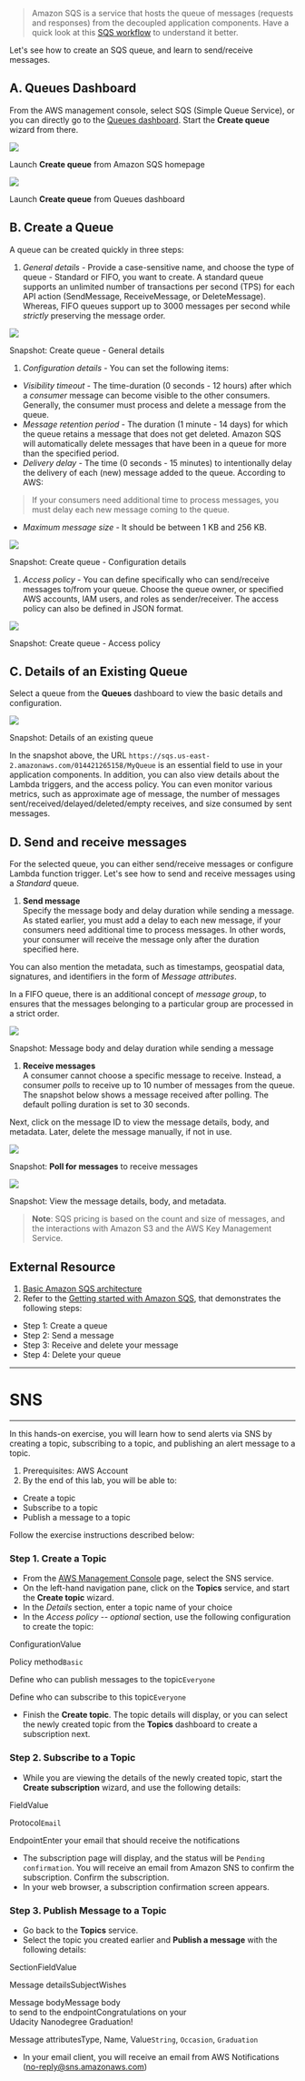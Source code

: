 > Amazon SQS is a service that hosts the queue of messages (requests and responses) from the decoupled application components. Have a quick look at this [SQS workflow](https://d2yegcrkszs8ng.cloudfront.net/sqsconsole-20200912023453940/assets/images/5e3f44ce52788a4fb8b8432e4441bf3f-SQS-diagram.svg) to understand it better.

Let's see how to create an SQS queue, and learn to send/receive messages.

## A. Queues Dashboard

From the AWS management console, select SQS (Simple Queue Service), or you can directly go to the [Queues dashboard](https://console.aws.amazon.com/sqs/v2/home). Start the **Create queue** wizard from there.

![](https://video.udacity-data.com/topher/2020/November/5fbfc560_screenshot-2020-11-26-at-8.10.59-pm/screenshot-2020-11-26-at-8.10.59-pm.png)

Launch **Create queue** from Amazon SQS homepage

![](https://video.udacity-data.com/topher/2020/November/5fbfc5ac_screenshot-2020-11-26-at-8.12.12-pm/screenshot-2020-11-26-at-8.12.12-pm.png)

Launch **Create queue** from Queues dashboard

## B. Create a Queue

A queue can be created quickly in three steps:

1. _General details_ - Provide a case-sensitive name, and choose the type of queue - Standard or FIFO, you want to create. A standard queue supports an unlimited number of transactions per second (TPS) for each API action (SendMessage, ReceiveMessage, or DeleteMessage). Whereas, FIFO queues support up to 3000 messages per second while _strictly_ preserving the message order.

![](https://video.udacity-data.com/topher/2020/November/5fbfc647_screenshot-2020-11-26-at-8.12.59-pm/screenshot-2020-11-26-at-8.12.59-pm.png)

Snapshot: Create queue - General details

1. _Configuration details_ - You can set the following items:
  * _Visibility timeout_ - The time-duration (0 seconds - 12 hours) after which a _consumer_ message can become visible to the other consumers. Generally, the consumer must process and delete a message from the queue.
  * _Message retention period_ - The duration (1 minute - 14 days) for which the queue retains a message that does not get deleted. Amazon SQS will automatically delete messages that have been in a queue for more than the specified period.
  * _Delivery delay_ - The time (0 seconds - 15 minutes) to intentionally delay the delivery of each (new) message added to the queue. According to AWS:
> 
> If your consumers need additional time to process messages, you must delay each new message coming to the queue.

  * _Maximum message size_ - It should be between 1 KB and 256 KB.

![](https://video.udacity-data.com/topher/2020/November/5fbfc685_screenshot-2020-11-26-at-8.13.32-pm/screenshot-2020-11-26-at-8.13.32-pm.png)

Snapshot: Create queue - Configuration details

1. _Access policy_ - You can define specifically who can send/receive messages to/from your queue. Choose the queue owner, or specified AWS accounts, IAM users, and roles as sender/receiver. The access policy can also be defined in JSON format.

![](https://video.udacity-data.com/topher/2020/November/5fbfc69a_screenshot-2020-11-26-at-8.14.19-pm/screenshot-2020-11-26-at-8.14.19-pm.png)

Snapshot: Create queue - Access policy

## C. Details of an Existing Queue

Select a queue from the **Queues** dashboard to view the basic details and configuration.

![](https://video.udacity-data.com/topher/2020/November/5fbfddb8_screenshot-2020-11-26-at-9.45.30-pm/screenshot-2020-11-26-at-9.45.30-pm.png)

Snapshot: Details of an existing queue

In the snapshot above, the URL `https://sqs.us-east-2.amazonaws.com/014421265158/MyQueue` is an essential field to use in your application components. In addition, you can also view details about the Lambda triggers, and the access policy. You can even monitor various metrics, such as approximate age of message, the number of messages sent/received/delayed/deleted/empty receives, and size consumed by sent messages.

## D. Send and receive messages

For the selected queue, you can either send/receive messages or configure Lambda function trigger. Let's see how to send and receive messages using a _Standard_ queue.

1. **Send message**  
Specify the message body and delay duration while sending a message. As stated earlier, you must add a delay to each new message, if your consumers need additional time to process messages. In other words, your consumer will receive the message only after the duration specified here.

You can also mention the metadata, such as timestamps, geospatial data, signatures, and identifiers in the form of _Message attributes_.

In a FIFO queue, there is an additional concept of _message group_, to ensures that the messages belonging to a particular group are processed in a strict order.

![](https://video.udacity-data.com/topher/2020/November/5fbfe56e_screenshot-2020-11-26-at-10.55.16-pm/screenshot-2020-11-26-at-10.55.16-pm.png)

Snapshot: Message body and delay duration while sending a message

1. **Receive messages**  
A consumer cannot choose a specific message to receive. Instead, a consumer _polls_ to receive up to 10 number of messages from the queue. The snapshot below shows a message received after polling. The default polling duration is set to 30 seconds.

Next, click on the message ID to view the message details, body, and metadata. Later, delete the message manually, if not in use.

![](https://video.udacity-data.com/topher/2020/November/5fbfe5be_screenshot-2020-11-26-at-10.57.52-pm/screenshot-2020-11-26-at-10.57.52-pm.png)

Snapshot: **Poll for messages** to receive messages

![](https://video.udacity-data.com/topher/2020/November/5fbfe9fd_screenshot-2020-11-26-at-11.14.57-pm/screenshot-2020-11-26-at-11.14.57-pm.png)

Snapshot: View the message details, body, and metadata.

> **Note**: SQS pricing is based on the count and size of messages, and the interactions with Amazon S3 and the AWS Key Management Service.

## External Resource

1. [Basic Amazon SQS architecture](https://docs.aws.amazon.com/AWSSimpleQueueService/latest/SQSDeveloperGuide/sqs-basic-architecture.html)
2. Refer to the [Getting started with Amazon SQS](https://docs.aws.amazon.com/AWSSimpleQueueService/latest/SQSDeveloperGuide/sqs-getting-started.html), that demonstrates the following steps:
  * Step 1: Create a queue
  * Step 2: Send a message
  * Step 3: Receive and delete your message
  * Step 4: Delete your queue


  ___


  # SNS

---

In this hands-on exercise, you will learn how to send alerts via SNS by creating a topic, subscribing to a topic, and publishing an alert message to a topic.

1. Prerequisites: AWS Account
2. By the end of this lab, you will be able to:
  * Create a topic
  * Subscribe to a topic
  * Publish a message to a topic

Follow the exercise instructions described below:

### Step 1\. Create a Topic

* From the [AWS Management Console](https://console.aws.amazon.com/) page, select the SNS service.
* On the left-hand navigation pane, click on the **Topics** service, and start the **Create topic** wizard.
* In the _Details_ section, enter a topic name of your choice
* In the _Access policy -- optional_ section, use the following configuration to create the topic:

ConfigurationValue

Policy method`Basic`

Define who can publish messages to the topic`Everyone`

Define who can subscribe to this topic`Everyone`

* Finish the **Create topic**. The topic details will display, or you can select the newly created topic from the **Topics** dashboard to create a subscription next.

### Step 2\. Subscribe to a Topic

* While you are viewing the details of the newly created topic, start the **Create subscription** wizard, and use the following details:

FieldValue

Protocol`Email`

EndpointEnter your email that should receive the notifications

* The subscription page will display, and the status will be `Pending confirmation`. You will receive an email from Amazon SNS to confirm the subscription. Confirm the subscription.
* In your web browser, a subscription confirmation screen appears.

### Step 3\. Publish Message to a Topic

* Go back to the **Topics** service.
* Select the topic you created earlier and **Publish a message** with the following details:

SectionFieldValue

Message detailsSubjectWishes

Message bodyMessage body  
to send to the endpointCongratulations on your  
Udacity Nanodegree Graduation!

Message attributesType, Name, Value`String`, `Occasion`, `Graduation`

* In your email client, you will receive an email from AWS Notifications ([no-reply@sns.amazonaws.com](mailto:no-reply@sns.amazonaws.com))